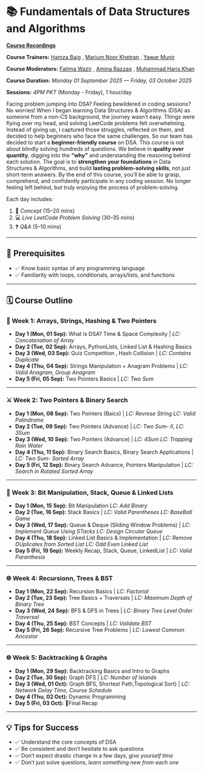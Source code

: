 # 📚 Fundamentals of Data Structures and Algorithms

**[Course Recordings](https://github.com/hamzabeig/Data-Structures-and-Algorithms-Course/blob/main/Class%20recordings.md)**

**Course Trainers:** [Hamza Baig](https://www.linkedin.com/in/hbhamzabaig/) , [Marium Noor Khetran](https://www.linkedin.com/in/mariumnoorkhetran/) , [Yawar Munir](https://www.linkedin.com/in/yawar363/)

**Course Moderators:** [Fatima Wazir](https://www.linkedin.com/in/fatima-3ba3b136a/) , [Amina Razzaq](https://www.linkedin.com/in/amina-razzaq-65960429b/) , [Muhammad Haris Khan](https://www.linkedin.com/in/muhammad-haris-khan18/)

**Course Duration:** *Monday 01 September 2025 — Friday, 03 October 2025*  

**Sessions:** *4PM PKT* (Monday - Friday), 1 hour/day  

Facing problem jumping into DSA? Feeling bewildered in coding sessions? No worries! 
When I began learning Data Structures & Algorithms (DSA) as someone from a non-CS background, the journey wasn’t easy. Things were flying over my head, and solving LeetCode problems felt overwhelming. Instead of giving up, I captured those struggles, reflected on them, and decided to help beginners who face the same challenges. So our team has decided to start a **beginner-friendly course** on DSA. This course is not about blindly solving hundreds of questions. We believe in **quality over quantity**, digging into the **“why”** and understanding the reasoning behind each solution. The goal is to  **strengthen your foundations** in Data Structures & Algorithms, and build **lasting problem-solving skills**, not just short-term answers. By the end of this course, you’ll be able to grasp, comprehend, and confidently participate in any coding session. No longer feeling left behind, but truly enjoying the process of problem-solving.

Each day includes:  
1. 📖 *Concept* (15–20 mins)  
2. 💻 *Live LeetCode Problem Solving* (30–35 mins)  
3. ❓ *Q&A* (5–10 mins)  

---

## 📌 Prerequisites
- ✅ Know basic syntax of any programming language  
- ✅ Familiarity with loops, conditionals, arrays/lists, and functions  

---

## 🗓 Course Outline  

### 🧠 Week 1: Arrays, Strings, Hashing & Two Pointers  
- **Day 1 (Mon, 01 Sep):** What is DSA? Time & Space Complexity  | *LC: Concatenation of Array*  
- **Day 2 (Tue, 02 Sep):** Arrays, PythonLists, Linked List & Hashing Basics  
- **Day 3 (Wed, 03 Sep):** Quiz Competition , Hash Collision | *LC: Contains Duplicate*  
- **Day 4 (Thu, 04 Sep):** Strings Manipulation + Anagram Problems | *LC: Valid Anagram, Group Anagram*  
- **Day 5 (Fri, 05 Sep):** Two Pointers Basics | *LC: Two Sum*  

---

### ⚔️ Week 2: Two Pointers & Binary Search  
- **Day 1 (Mon, 08 Sep):** Two Pointers (Baics) | *LC: Revrese String* *LC: Valid Palindrome*
- **Day 2 (Tue, 09 Sep):** Two Pointers (Advance) | *LC: Two Sum- II*, *LC: 3Sum* 
- **Day 3 (Wed, 10 Sep):** Two Pointers (Advance) |  *LC: 4Sum* *LC: Trapping Rain Water*
- **Day 4 (Thu, 11 Sep):** Binary Search Basics, Binary Search Applications | *LC: Two Sum- Sorted Array*  
- **Day 5 (Fri, 12 Sep):** Binary Search Advance, Pointers Manipulation | *LC: Search in Rotated Sorted Array*  

---

### 🔗 Week 3: Bit Manipulation, Stack, Queue & Linked Lists  
- **Day 1 (Mon, 15 Sep):** Bit Manipulation *LC: Add Binary*  
- **Day 2 (Tue, 16 Sep):** Stack Basics | *LC: Valid Parentheses* *LC: BaseBall Game*   
- **Day 3 (Wed, 17 Sep):** Queue & Deque (Sliding Window Problems) | *LC: Implement Queue Using STacks* *LC: Design Circular Queue*  
- **Day 4 (Thu, 18 Sep):** Linked List Basics & Implementation | *LC: Remove DUplicates from Sorted List* *LC: Odd Even Linked List*
- **Day 5 (Fri, 19 Sep):** Weekly Recap, Stack, Queue, LinkedList | *LC: Valid Paranthesis* 

---

### 🌐 Week 4: Recursionn, Trees & BST
- **Day 1 (Mon, 22 Sep):** Recursion Basics |  *LC: Factorial*    
- **Day 2 (Tue, 23 Sep):** Tree Basics + Traversals | *LC: Maximum Depth of Binary Tree*  
- **Day 3 (Wed, 24 Sep):** BFS & DFS in Trees | *LC: Binary Tree Level Order Traversal* 
- **Day 4 (Thu, 25 Sep):** BST Concepts | *LC: Validate BST*      
- **Day 5 (Fri, 26 Sep):** Recursive Tree Problems | *LC: Lowest Common Ancestor*  

---

### 🌐 Week 5: Backtracking & Graphs
- **Day 1 (Mon, 29 Sep):**  Backtracking Basics and Intro to Graphs
- **Day 2 (Tue, 30 Sep):**  Graph DFS | *LC: Number of Islands* 
- **Day 3 (Wed, 01 Oct):**  Graph BFS, Shortest Path,Topological Sort) | *LC: Network Delay Time, Course Schedule* 
- **Day 4 (Thu, 02 Oct):**  Dynamic Programming
- **Day 5 (Fri, 03 Oct):** 🎉Final Recap

---

## 💡 Tips for Success  
- ✅ Understand the core concepts of DSA  
- ✅ Be consistent and don’t hesitate to ask questions  
- ✅ Don’t expect drastic change in a few days, *give yourself time*  
- ✅ Don’t just solve questions, *learn something new from each one*  
